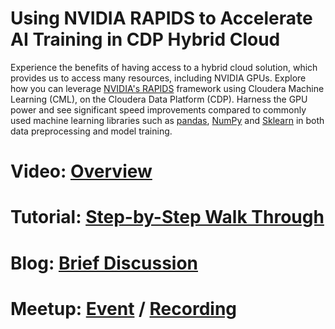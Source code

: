 # Using NVIDIA RAPIDS to Accelerate AI Training in CDP Hybrid Cloud

Experience the benefits of having access to a hybrid cloud solution, which provides us to access many resources, including NVIDIA GPUs. Explore how you can leverage [NVIDIA's RAPIDS](https://rapids.ai/) framework using Cloudera Machine Learning (CML), on the Cloudera Data Platform (CDP). Harness the GPU power and see significant speed improvements compared to commonly used machine learning libraries such as [pandas](https://pandas.pydata.org/), [NumPy](https://numpy.org/) and [Sklearn](https://scikit-learn.org/) in both data preprocessing and model training.

# Video: [Overview](https://youtu.be/7DkblGtqxco)

# Tutorial: [Step-by-Step Walk Through](https://www.cloudera.com/tutorials/using-nvidia-rapids-to-accelerate-ai-training-on-cml.html?utm_source=mktg-community&utm_medium=github)

# Blog: [Brief Discussion](https://blog.cloudera.com/switching-from-cpus-to-gpus-for-nyc-taxi-fare-predictions-with-nvidia-rapids/)

# Meetup: [Event](https://www.meetup.com/futureofdata-nova/events/279960459/) / [Recording](https://youtu.be/kIeVpsz12IE)
